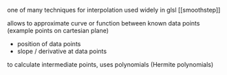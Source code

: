one of many techniques for interpolation 
used widely in glsl [[smoothstep]] 

allows to approximate curve or function between known data points (example points on cartesian plane)

- position of data points 
- slope / derivative at data points 

to calculate intermediate points, uses polynomials (Hermite polynomials)
